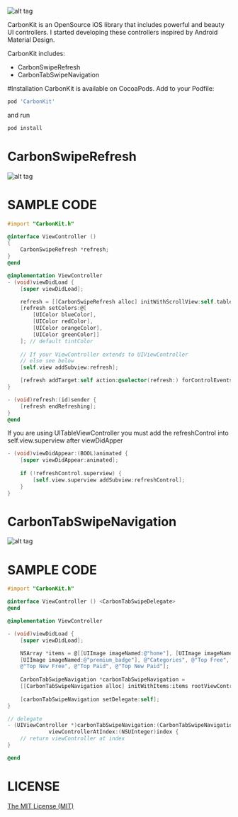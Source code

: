 ![alt tag](https://github.com/ermalkaleci/CarbonTabSwipeNavigation/blob/master/carbonkit_logo.png)

CarbonKit is an OpenSource iOS library that includes powerful and beauty UI controllers. I started developing these controllers inspired by Android Material Design.

CarbonKit includes:
- CarbonSwipeRefresh
- CarbonTabSwipeNavigation

#Installation
CarbonKit is available on CocoaPods. Add to your Podfile:
```bash
pod 'CarbonKit'
```
and run 
```bash
pod install
```

# CarbonSwipeRefresh

![alt tag](https://github.com/ermalkaleci/CarbonTabSwipeNavigation/blob/master/Examples/CarbonSwipeRefresh.gif)

# SAMPLE CODE
```objective-c
#import "CarbonKit.h"

@interface ViewController ()
{
	CarbonSwipeRefresh *refresh;
}
@end

@implementation ViewController
- (void)viewDidLoad {
	[super viewDidLoad];

	refresh = [[CarbonSwipeRefresh alloc] initWithScrollView:self.tableView];
	[refresh setColors:@[
		[UIColor blueColor],
	 	[UIColor redColor],
		[UIColor orangeColor],
		[UIColor greenColor]]
	]; // default tintColor
	
	// If your ViewController extends to UIViewController
	// else see below
	[self.view addSubview:refresh];

	[refresh addTarget:self action:@selector(refresh:) forControlEvents:UIControlEventValueChanged];
}

- (void)refresh:(id)sender {
	[refresh endRefreshing];
}
@end
```

If you are using UITableViewController you must add the refreshControl into self.view.superview after viewDidApper
```objective-c
- (void)viewDidAppear:(BOOL)animated {
	[super viewDidAppear:animated];
	
	if (!refreshControl.superview) {
		[self.view.superview addSubview:refreshControl];
	}
}
```

# CarbonTabSwipeNavigation

![alt tag](https://github.com/ermalkaleci/CarbonTabSwipeNavigation/blob/CarbonKit_v2.x/Examples/CarbonTabSwipeNavigation.gif)

# SAMPLE CODE

```objective-c
#import "CarbonKit.h"

@interface ViewController () <CarbonTabSwipeDelegate>
@end

@implementation ViewController

- (void)viewDidLoad {
	[super viewDidLoad];

	NSArray *items = @[[UIImage imageNamed:@"home"], [UIImage imageNamed:@"hourglass"],
	[UIImage imageNamed:@"premium_badge"], @"Categories", @"Top Free",
	@"Top New Free", @"Top Paid", @"Top New Paid"];
	
	CarbonTabSwipeNavigation *carbonTabSwipeNavigation = 
	[[CarbonTabSwipeNavigation alloc] initWithItems:items rootViewController:self];
	
	[carbonTabSwipeNavigation setDelegate:self];
}

// delegate
- (UIViewController *)carbonTabSwipeNavigation:(CarbonTabSwipeNavigation *)carbontTabSwipeNavigation
			 viewControllerAtIndex:(NSUInteger)index {
	// return viewController at index
}

@end
```
# LICENSE
[The MIT License (MIT)](https://github.com/ermalkaleci/CarbonKit/blob/master/LICENSE)
